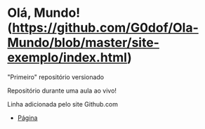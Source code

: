 # Olá, Mundo! (https://github.com/G0dof/Ola-Mundo/blob/master/site-exemplo/index.html)
 "Primeiro" repositório versionado

Repositório durante uma aula ao vivo!

Linha adicionada pelo site Github.com

* [Página](https://github.com/G0dof/Ola-Mundo/blob/master/site-exemplo/index.html)
